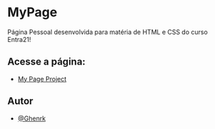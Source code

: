 
# MyPage

Página Pessoal desenvolvida para matéria de HTML e CSS do curso Entra21!

## Acesse a página:

- [My Page Project](https://mypage-ghenrk.vercel.app/)
## Autor

- [@Ghenrk](https://www.github.com/Ghenrk)
